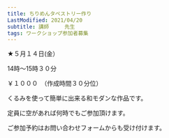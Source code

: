 ```yaml
---
title: ちりめんタペストリー作り
LastModified: 2021/04/20
subtitle: 講師　　　先生
tags: ワークショップ参加者募集
---
```

★５月１４日(金）

14時～15時３０分

￥１０００　（作成時間３０分位）

くるみを使って簡単に出来る和モダンな作品です。



定員に空があれば何時でもご参加頂けます。

ご参加予約はお問い合わせフォームからも受け付けます。

<!--EndFragment-->